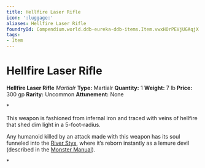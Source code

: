 ```yaml
---
title: Hellfire Laser Rifle
icon: ':luggage:'
aliases: Hellfire Laser Rifle
foundryId: Compendium.world.ddb-eureka-ddb-items.Item.vwxHOrPEVjUGAqjX
tags:
- Item
---
```


# Hellfire Laser Rifle

**Hellfire Laser Rifle**
_Martialr_
**Type:** Martialr
**Quantity:** 1
**Weight:** 7 lb
**Price:** 300 gp
**Rarity:** Uncommon
**Attunement:** None

*<p>This weapon is fashioned from infernal iron and traced with veins of hellfire that shed dim light in a 5-foot-radius.

Any humanoid killed by an attack made with this weapon has its soul funneled into the <a href="https://www.dndbeyond.com/sources/bgdia/avernus#RiverStyx">River Styx</a>, where it’s reborn instantly as a lemure devil (described in the <a href="https://www.dndbeyond.com/sources/mm">Monster Manual</a>).</p>*